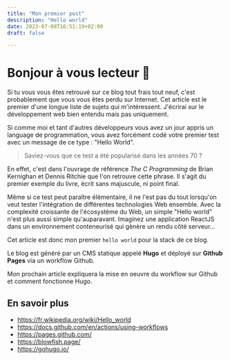 ```yaml
---
title: "Mon premier post"
description: "Hello world"
date: 2023-07-08T16:51:19+02:00
draft: false

---
```


# Bonjour à vous lecteur 🤟

Si tu vous vous êtes retrouvé sur ce blog tout frais tout neuf, c'est probablement que vous vous êtes perdu sur Internet. Cet article est le premier d'une longue liste de sujets qui m'intéressent. J'écrirai sur le développement web bien entendu mais pas uniquement.

Si comme moi et tant d'autres développeurs vous avez un jour appris un language de programmation, vous avez forcément codé votre premier test avec un message de ce type :  "Hello World". 

> Saviez-vous que ce test a été popularisé dans les années 70 ?

En effet, c'est dans l'ouvrage de référence *The C Programming* de Brian Kernighan et Dennis Ritchie que l'on retrouve cette phrase. Il s'agit du premier exemple du livre, écrit sans majuscule, ni point final.

Même si ce test peut paraître élémentaire, il ne l'est pas du tout lorsqu'on veut tester l'intégration de différentes technologies Web ensemble. Avec la complexité croissante de l'écosystème du Web, un simple "Hello world" n'est plus aussi simple qu'auparavant. Imaginez une application ReactJS dans un environnement conteneurisé qui gènère un rendu côté serveur...

Cet article est donc mon premier `hello world` pour la stack de ce blog.

Le blog est généré par un CMS statique appelé **Hugo** et déployé sur **Github Pages** via un workflow Github.

Mon prochain article expliquera la mise en oeuvre du workflow sur Github et comment fonctionne Hugo.

## En savoir plus

* https://fr.wikipedia.org/wiki/Hello_world
* https://docs.github.com/en/actions/using-workflows
* https://pages.github.com/
* https://blowfish.page/
* https://gohugo.io/

